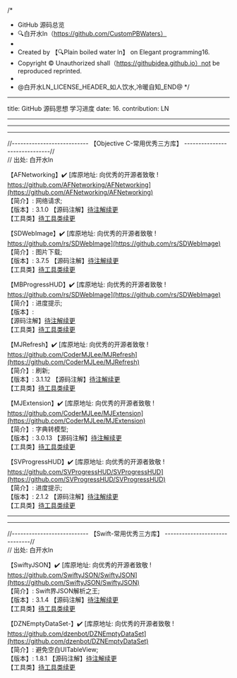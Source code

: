 /*
 * GitHub 源码总览
 * 🔍白开水ln（https://github.com/CustomPBWaters）
 *
 * Created by 【🔍Plain boiled water ln】 on Elegant programming16.
 * Copyright © Unauthorized shall（https://githubidea.github.io）not be reproduced reprinted.
 *
 * @白开水LN_LICENSE_HEADER_如人饮水,冷暖自知_END@
 */


---
title: GitHub 源码思想 学习进度
date: 16.
contribution: LN

---

***
***
//--------------------------- 【Objective C-常用优秀三方库】 ------------------------------//  
// 出处: 白开水ln






【AFNetworking】✔️ [库原地址: 向优秀的开源者致敬 ! https://github.com/AFNetworking/AFNetworking](https://github.com/AFNetworking/AFNetworking)     
【简介】: 网络请求;  
【版本】: 3.1.0 
【源码注解】[待注解续更](https://github.com/CustomPBWaters/Apple-GitHub-NewIdea/tree/master/library%26Apple-SourceAnnotation/AFNetworking-3.1.0-SourceAnnotation)  
【工具类】[待工具类续更](https://github.com/CustomPBWaters/Apple-GitHub-NewIdea/tree/master/library%26Apple-SourceAnnotation/AFNetworking-3.1.0-Tools)  


【SDWebImage】✔️ [库原地址: 向优秀的开源者致敬 ! https://github.com/rs/SDWebImage](https://github.com/rs/SDWebImage)     
【简介】: 图片下载;     
【版本】: 3.7.5 
【源码注解】[待注解续更](https://github.com/CustomPBWaters/Apple-GitHub-NewIdea/tree/master/library%26Apple-SourceAnnotation/SDWebImage-3.7.5-SourceAnnotation)  
【工具类】[待工具类续更](https://github.com/CustomPBWaters/Apple-GitHub-NewIdea/tree/master/library%26Apple-SourceAnnotation/SDWebImage-3.7.5-Tools)


【MBProgressHUD】✔️ [库原地址: 向优秀的开源者致敬 ! https://github.com/rs/SDWebImage](https://github.com/rs/SDWebImage)    
【简介】: 进度提示;        
【版本】:  
【源码注解】[待注解续更](https://github.com/CustomPBWaters/Apple-GitHub-NewIdea/tree/master/library%26Apple-SourceAnnotation/MBProgressHUD-1.0.0-SourceAnnotation)  
【工具类】[待工具类续更](https://github.com/CustomPBWaters/Apple-GitHub-NewIdea/tree/master/library%26Apple-SourceAnnotation/MBProgressHUD-1.0.0-Tools)


【MJRefresh】✔️ [库原地址: 向优秀的开源者致敬 ! https://github.com/CoderMJLee/MJRefresh](https://github.com/CoderMJLee/MJRefresh)     
【简介】: 刷新;          
【版本】: 3.1.12 
【源码注解】[待注解续更](https://github.com/CustomPBWaters/Apple-GitHub-NewIdea/tree/master/library%26Apple-SourceAnnotation/MJRefresh-3.1.12-SourceAnnotation)   
【工具类】[待工具类续更]()


【MJExtension】✔️ [库原地址: 向优秀的开源者致敬 ! https://github.com/CoderMJLee/MJExtension](https://github.com/CoderMJLee/MJExtension)     
【简介】: 字典转模型;             
【版本】: 3.0.13 
【源码注解】[待注解续更](https://github.com/CustomPBWaters/Apple-GitHub-NewIdea/tree/master/library%26Apple-SourceAnnotation/MJExtension-3.0.13-SourceAnnotation)   
【工具类】[待工具类续更]()


【SVProgressHUD】✔️ [库原地址: 向优秀的开源者致敬 ! https://github.com/SVProgressHUD/SVProgressHUD](https://github.com/SVProgressHUD/SVProgressHUD)    
【简介】: 进度提示;               
【版本】: 2.1.2 
【源码注解】[待注解续更](https://github.com/CustomPBWaters/Apple-GitHub-NewIdea/tree/master/library%26Apple-SourceAnnotation/SVProgressHUDC-2.1.2-SourceAnnotation/SVProgressHUD)  
【工具类】[待工具类续更]()






***
***
//--------------------------- 【Swift-常用优秀三方库】 ------------------------------//  
// 出处: 白开水ln







【SwiftyJSON】✔️ [库原地址: 向优秀的开源者致敬 ! https://github.com/SwiftyJSON/SwiftyJSON](https://github.com/SwiftyJSON/SwiftyJSON)  
【简介】: Swift界JSON解析之王;                 
【版本】: 3.1.4 
【源码注解】[待注解续更]()  
【工具类】[待工具类续更]()


【DZNEmptyDataSet-】✔️ [库原地址: 向优秀的开源者致敬 ! https://github.com/dzenbot/DZNEmptyDataSet](https://github.com/dzenbot/DZNEmptyDataSet)    
【简介】: 避免空白UITableView;                  
【版本】: 1.8.1
【源码注解】[待注解续更]()  
【工具类】[待工具类续更]()


